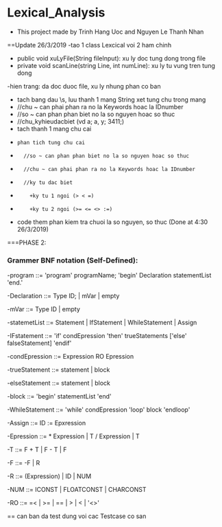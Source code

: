 # Lexical_Analysis
- This project made by Trinh Hang Uoc and Nguyen Le Thanh Nhan

==Update 26/3/2019
-tao 1 class Lexcical voi 2 ham chinh
-    public void xuLyFile(String fileInput): xu ly doc tung dong trong file
-    private void scanLine(string Line, int numLine): xu ly tu vung tren tung dong

-hien trang: da doc duoc file, xu ly nhung phan co ban

- tach bang dau \\s, luu thanh 1 mang String xet tung chu trong mang
-  //chu ~ can phai phan ra no la Keywords hoac la IDnumber
-  //so ~ can phan phan biet no la so nguyen hoac so thuc
-  //chu_kyhieudacbiet (vd a; a, y; 3411;)
- tach thanh 1 mang chu cai
-     phan tich tung chu cai
-       //so ~ can phan phan biet no la so nguyen hoac so thuc
-       //chu ~ can phai phan ra no la Keywords hoac la IDnumber
-       //ky tu dac biet
-         +ky tu 1 ngoi (> < =)
-         +ky tu 2 ngoi (>= <= <> :=)
- code them phan kiem tra chuoi la so nguyen, so thuc (Done at 4:30 26/3/2019)


===PHASE 2:
### Grammer BNF notation (Self-Defined):
-program ::= 'program' programName; 'begin' Declaration statementList 'end.'

-Declaration ::= Type ID; | mVar | empty
  
-mVar ::= Type ID | empty

-statemetList ::= Statement | IfStatement | WhileStatement | Assign

-IFstatement ::= 'if' condEpression 'then' trueStatements ['else' falseStatement] 'endif'

-condEpression ::= Expression RO Epression
  
-trueStatement ::= statement | block

-elseStatement ::= statement | block

-block ::=  'begin' statementList 'end'

-WhileStatement ::= 'while' condEpression 'loop' block 'endloop'

-Assign ::= ID := Epxression

-Epression ::= <T> * Expression | T / Expression | T
  
-T ::= F + T | F - T | F
  
-F ::= -F | R
  
-R ::= (Expression) | ID | NUM
  
-NUM ::= ICONST | FLOATCONST | CHARCONST

-RO ::= =< | >= | == | > | < | '<>'

== can ban da test dung voi cac Testcase co san

